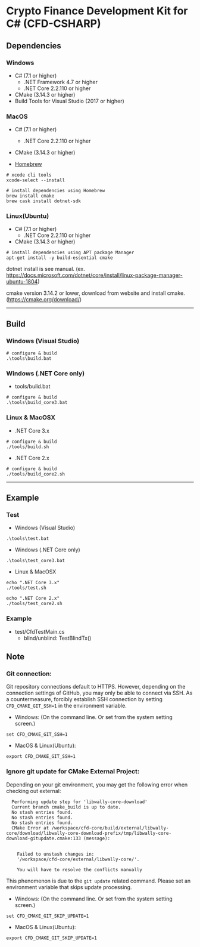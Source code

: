 # Crypto Finance Development Kit for C# (CFD-CSHARP)

<!-- TODO: Write Summary and Overview

## Overview

-->

## Dependencies

### Windows

- C# (7.1 or higher)
  - .NET Framework 4.7 or higher
  - .NET Core 2.2.110 or higher
- CMake (3.14.3 or higher)
- Build Tools for Visual Studio (2017 or higher)

### MacOS

- C# (7.1 or higher)
  - .NET Core 2.2.110 or higher
- CMake (3.14.3 or higher)

- [Homebrew](https://brew.sh/)

```Shell
# xcode cli tools
xcode-select --install

# install dependencies using Homebrew
brew install cmake
brew cask install dotnet-sdk
```

### Linux(Ubuntu)

- C# (7.1 or higher)
  - .NET Core 2.2.110 or higher
- CMake (3.14.3 or higher)

```Shell
# install dependencies using APT package Manager
apt-get install -y build-essential cmake
```

dotnet install is see manual.
(ex. https://docs.microsoft.com/dotnet/core/install/linux-package-manager-ubuntu-1804)

cmake version 3.14.2 or lower, download from website and install cmake.
(https://cmake.org/download/)

---

## Build

### Windows (Visual Studio)

```Cmd
# configure & build
.\tools\build.bat
```

### Windows (.NET Core only)

- tools/build.bat
```Cmd
# configure & build
.\tools\build_core3.bat
```

### Linux & MacOSX

- .NET Core 3.x
```Shell
# configure & build
./tools/build.sh
```

- .NET Core 2.x
```Shell
# configure & build
./tools/build_core2.sh
```

---

## Example

### Test

- Windows (Visual Studio)
```Cmd
.\tools\test.bat
```

- Windows (.NET Core only)
```Cmd
.\tools\test_core3.bat
```

- Linux & MacOSX
```Shell
echo ".NET Core 3.x"
./tools/test.sh

echo ".NET Core 2.x"
./tools/test_core2.sh
```

### Example

- test/CfdTestMain.cs
  - blind/unblind: TestBlindTx()

## Note

### Git connection:

Git repository connections default to HTTPS.
However, depending on the connection settings of GitHub, you may only be able to connect via SSH.
As a countermeasure, forcibly establish SSH connection by setting `CFD_CMAKE_GIT_SSH=1` in the environment variable.

- Windows: (On the command line. Or set from the system setting screen.)
```
set CFD_CMAKE_GIT_SSH=1
```

- MacOS & Linux(Ubuntu):
```
export CFD_CMAKE_GIT_SSH=1
```

### Ignore git update for CMake External Project:

Depending on your git environment, you may get the following error when checking out external:
```
  Performing update step for 'libwally-core-download'
  Current branch cmake_build is up to date.
  No stash entries found.
  No stash entries found.
  No stash entries found.
  CMake Error at /workspace/cfd-core/build/external/libwally-core/download/libwally-core-download-prefix/tmp/libwally-core-download-gitupdate.cmake:133 (message):


    Failed to unstash changes in:
    '/workspace/cfd-core/external/libwally-core/'.

    You will have to resolve the conflicts manually
```

This phenomenon is due to the `git update` related command.
Please set an environment variable that skips update processing.

- Windows: (On the command line. Or set from the system setting screen.)
```
set CFD_CMAKE_GIT_SKIP_UPDATE=1
```

- MacOS & Linux(Ubuntu):
```
export CFD_CMAKE_GIT_SKIP_UPDATE=1
```
